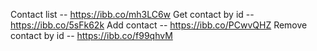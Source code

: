 Contact list -- https://ibb.co/mh3LC6w
Get contact by id -- https://ibb.co/5sFk62k
Add contact -- https://ibb.co/PCwvQHZ
Remove contact by id -- https://ibb.co/f99qhvM
